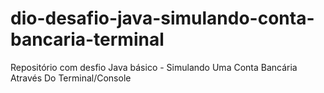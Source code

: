 # dio-desafio-java-simulando-conta-bancaria-terminal
Repositório com desfio Java básico - Simulando Uma Conta Bancária Através Do Terminal/Console
